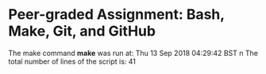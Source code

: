 # Peer-graded Assignment: Bash, Make, Git, and GitHub
 The make command **make** was run at:
Thu 13 Sep 2018 04:29:42 BST
n The total number of lines of the script is:
41
